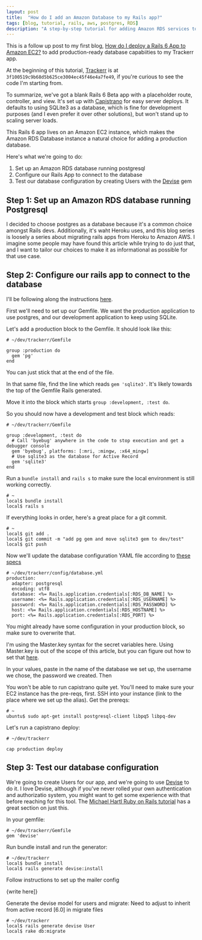 ```yaml
---
layout: post
title:  "How do I add an Amazon Database to my Rails app?"
tags: [blog, tutorial, rails, aws, postgres, RDS]
description: "A step-by-step tutorial for adding Amazon RDS services to your existing rails app running on Amazon EC2"
---
```


This is a follow up post to my first blog, [How do I deploy a Rails 6 App to Amazon EC2?](https:ogdenstudios.xyz/2019/01/30/how-do-i-deploy-a-rails-6-app-to-amazon-ec-2.html) to add production-ready database capabiities to my Trackerr app. 

At the beginning of this tutorial, [Trackerr](https://github.com/ogdenstudios/trackerr) is at `3f100519c9b68d5b625ce3004ec45f46e4a7fe49`, if you're curious to see the code I'm starting from. 

To summarize, we've got a blank Rails 6 Beta app with a placeholder route, controller, and view. It's set up with [Capistrano](https://capistranorb.com/) for easy server deploys. It defaults to using SQLite3 as a database, which is fine for development purposes (and I even prefer it over other solutions), but won't stand up to scaling server loads. 

This Rails 6 app lives on an Amazon EC2 instance, which makes the Amazon RDS Database instance a natural choice for adding a production database. 

Here's what we're going to do: 

1) Set up an Amazon RDS database running postgresql
2) Configure our Rails App to connect to the database 
3) Test our database configuration by creating Users with the [Devise](https://github.com/plataformatec/devise) gem

## Step 1: Set up an Amazon RDS database running Postgresql 

I decided to choose postgres as a database because it's a common choice amongst Rails devs. Additionally, it's waht Heroku uses, and this blog series is loosely a series about migrating rails apps from Heroku to Amazon AWS. I imagine some people may have found this article while trying to do just that, and I want to tailor our choices to make it as informational as possible for that use case. 

## Step 2: Configure our rails app to connect to the database 

I'll be following along the instructions [here](https://docs.aws.amazon.com/elasticbeanstalk/latest/dg/create_deploy_Ruby.rds.html).

First we'll need to set up our Gemfile. We want the production application to use postgres, and our development application to keep using SQLite. 

Let's add a production block to the Gemfile. It should look like this: 

```
# ~/dev/trackerr/Gemfile 

group :production do 
  gem 'pg'
end
```

You can just stick that at the end of the file. 

In that same file, find the line which reads `gem 'sqlite3'`. It's likely towards the top of the Gemfile Rails generated. 

Move it into the block which starts `group :development, :test do`. 

So you should now have a development and test block which reads: 

```
# ~/dev/trackerr/Gemfile

group :development, :test do
  # Call 'byebug' anywhere in the code to stop execution and get a debugger console
  gem 'byebug', platforms: [:mri, :mingw, :x64_mingw]
  # Use sqlite3 as the database for Active Record
  gem 'sqlite3'
end
```

Run a `bundle install` and `rails s` to make sure the local environment is still working correctly. 

```
# ~
local$ bundle install 
local$ rails s
```

If everything looks in order, here's a great place for a git commit. 

```
# ~ 
local$ git add .
local$ git commit -m "add pg gem and move sqlite3 gem to dev/test"
local$ git push 
```

Now we'll update the database configuration YAML file according to [these specs](https://docs.aws.amazon.com/elasticbeanstalk/latest/dg/create_deploy_Ruby.rds.html)

```
# ~/dev/trackerr/config/database.yml
production:
  adapter: postgresql
  encoding: utf8
  database: <%= Rails.application.credentials[:RDS_DB_NAME] %>
  username: <%= Rails.application.credentials[:RDS_USERNAME] %>
  password: <%= Rails.application.credentials[:RDS_PASSWORD] %>
  host: <%= Rails.application.credentials[:RDS_HOSTNAME] %>
  port: <%= Rails.application.credentials[:RDS_PORT] %>
```

You might already have some configuration in your production block, so make sure to overwrite that. 

I'm using the Master.key syntax for the secret variables here. Using Master.key is out of the scope of this article, but you can figure out how to set that [here](https://www.engineyard.com/blog/rails-encrypted-credentials-on-rails-5.2). 

In your values, paste in the name of the database we set up, the username we chose, the password we created. Then 

You won't be able to run capistrano quite yet. You'll need to make sure your EC2 instance has the pre-reqs, first. SSH into your instance (link to the place where we set up the alias). Get the prereqs: 

```
# ~
ubuntu$ sudo apt-get install postgresql-client libpq5 libpq-dev
```

Let's run a capistrano deploy: 

```
# ~/dev/trackerr

cap production deploy 
```

## Step 3: Test our database configuration 

We're going to create Users for our app, and we're going to use [Devise](https://github.com/plataformatec/devise) to do it. I love Devise, although if you've never rolled your own authentication and authorizatio system, you might want to get some experience with that before reaching for this tool. The [Michael Hartl Ruby on Rails tutorial](https://www.railstutorial.org/book/modeling_users) has a great section on just this. 

In your gemfile: 

```
# ~/dev/trackerr/Gemfile 
gem 'devise'
```

Run bundle install and run the generator:

```
# ~/dev/trackerr
local$ bundle install 
local$ rails generate devise:install
```

Follow instructions to set up the mailer config 

{write here]}

Generate the devise model for users and migrate: 
Need to adjust to inherit from active record [6.0] in migrate files
```
# ~/dev/trackerr
local$ rails generate devise User 
local$ rake db:migrate
```